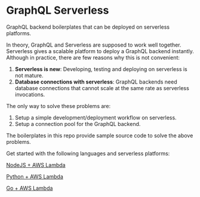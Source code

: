 # GraphQL Serverless

GraphQL backend boilerplates that can be deployed on serverless platforms.

In theory, GraphQL and Serverless are supposed to work well together. Serverless gives a scalable platform to deploy a GraphQL backend instantly. Although in practice, there are few reasons why this is not convenient:

1) **Serverless is new**: Developing, testing and deploying on serverless is not mature.
2) **Database connections with serverless**: GraphQL backends need database connections that cannot scale at the same rate as serverless invocations.

The only way to solve these problems are:

1) Setup a simple development/deployment workflow on serverless.
2) Setup a connection pool for the GraphQL backend.

The boilerplates in this repo provide sample source code to solve the above problems.

Get started with the following languages and serverless platforms:

[NodeJS + AWS Lambda](aws-nodejs/apollo-sequelize)

[Python + AWS Lambda](aws-python/graphene-sqlalchemy)

[Go + AWS Lambda](aws-go/graphqlgo-gorm)
